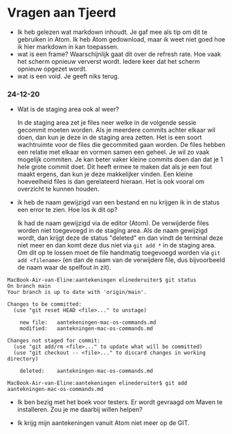 # Vragen aan Tjeerd

- Ik heb gelezen wat markdown inhoudt. Je gaf mee als tip om dit te gebruiken in Atom. Ik heb Atom gedownload, maar ik weet niet goed hoe ik hier markdown in kan toepassen.
- wat is een frame? Waarschijnlijk gaat dit over de refresh rate. Hoe vaak het scherm opnieuw ververst wordt. Iedere keer dat het scherm opnieuw opgezet wordt.
- wat is een void. Je geeft niks terug.

### 24-12-20
- Wat is de staging area ook al weer?

  In de staging area zet je files neer welke in de volgende sessie gecommit moeten worden. Als je meerdere commits achter elkaar wil doen, dan kun je deze in de staging area zetten. Het is een soort wachtruimte voor de files die gecommited gaan worden. De files hebben een relatie met elkaar en vormen samen een geheel. Je wil zo vaak mogelijk commiten. Je kan beter vaker kleine commits doen dan dat je 1 hele grote commit doet. Dit heeft ermee te maken dat als je een fout maakt ergens, dan kun je deze makkelijker vinden. Een kleine hoeveelheid files is dan gerelateerd hieraan. Het is ook vooral om overzicht te kunnen houden.
- ik heb de naam gewijzigd van een bestand en nu krijgen ik in de status een error te zien. Hoe los ik dit op?

  Ik had de naam gewijzigd via de editor (Atom). De verwijderde files worden niet toegevoegd in de staging area. Als de naam gewijzigd wordt, dan krijgt deze de status "deleted" en dan vindt de terminal deze niet meer en dan komt deze dus niet via `git add *` in de staging area. Om dit op te lossen moet de file handmatig toegevoegd worden via `git add <filename>` (en dan de naam van de verwijdere file, dus bijvoorbeeld de naam waar de spelfout in zit).

```
MacBook-Air-van-Eline:aantekeningen elinederuiter$ git status
On branch main
Your branch is up to date with 'origin/main'.

Changes to be committed:
  (use "git reset HEAD <file>..." to unstage)

	new file:   aantekeningen-mac-os-commands.md
	modified:   aantekningen-mac-os-commands.md

Changes not staged for commit:
  (use "git add/rm <file>..." to update what will be committed)
  (use "git checkout -- <file>..." to discard changes in working directory)

	deleted:    aantekningen-mac-os-commands.md

MacBook-Air-van-Eline:aantekeningen elinederuiter$ git add aantekningen-mac-os-commands.md
```

- Ik ben bezig met het boek voor testers. Er wordt gevraagd om Maven te installeren. Zou je me daarbij willen helpen?

- Ik krijg mijn aantekeningen vanuit Atom niet meer op de GIT. 
